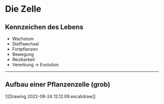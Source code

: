 # Die Zelle
## Kennzeichen des Lebens
- Wachstum
- Stoffwechsel
- Fortpflanzen
- Bewegung
- Reizbarkeit
- Vererbung -> Evolution

---
## Aufbau einer Pflanzenzelle (grob)
![[Drawing 2022-08-24 12.12.09.excalidraw]]